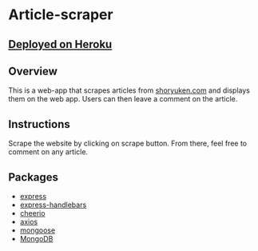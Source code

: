 # Article-scraper

## [Deployed on Heroku](http://enigmatic-cliffs-81680.herokuapp.com/)

## Overview
This is a web-app that scrapes articles from [shoryuken.com](http://shoryuken.com/) and displays them on the web app. Users can then leave a comment on the article.

## Instructions
Scrape the website by clicking on scrape button. From there, feel free to comment on any article.

## Packages

 * [express](https://www.npmjs.com/package/express)
 * [express-handlebars](https://www.npmjs.com/package/express-handlebars)
 * [cheerio](https://www.npmjs.com/package/cheerio)
 * [axios](https://www.npmjs.com/package/axios)
 * [mongoose](https://www.npmjs.com/package/chalk)
 * [MongoDB](https://www.mongodb.com/)
